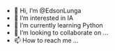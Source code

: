 - 👋 Hi, I’m @EdsonLunga
- 👀 I’m interested in IA
- 🌱 I’m currently learning Python
- 💞️ I’m looking to collaborate on ...
- 📫 How to reach me ...

<!---
EdsonLunga/EdsonLunga is a ✨ special ✨ repository because its `README.md` (this file) appears on your GitHub profile.
You can click the Preview link to take a look at your changes.
--->
